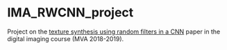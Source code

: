 # IMA_RWCNN_project
Project on the [texture synthesis using random filters in a CNN](https://arxiv.org/abs/1606.04801) paper in the digital imaging course (MVA 2018-2019).
